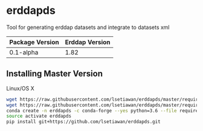 # erddapds
Tool for generating erddap datasets and integrate to datasets xml

Package Version | Erddap Version
---|---
0.1-alpha | 1.82

## Installing Master Version

Linux/OS X

```bash
wget https://raw.githubusercontent.com/lsetiawan/erddapds/master/requirements.txt
wget https://raw.githubusercontent.com/lsetiawan/erddapds/master/requirements-dev.txt
conda create -n erddapds -c conda-forge --yes python=3.6 --file requirements.txt --file requirements-dev.txt
source activate erddapds
pip install git+https://github.com/lsetiawan/erddapds.git
```